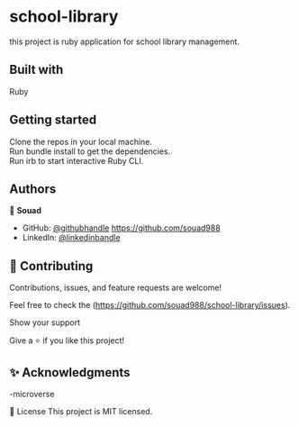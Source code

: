 # school-library
this project is ruby application for school library management.

## Built with
Ruby

## Getting started
Clone the repos in your local machine.   
Run bundle install to get the dependencies.  
Run irb to start interactive Ruby CLI.  

## Authors

👤 **Souad**

- GitHub: [@githubhandle](https://github.com/souad988)
  https://github.com/souad988  
- LinkedIn: [@linkedinbandle](https://www.linkedin.com/in/souad-el-mansouri/)  

## 🤝 Contributing

Contributions, issues, and feature requests are welcome!  

Feel free to check the (https://github.com/souad988/school-library/issues).  

Show your support  

Give a ⭐️ if you like this project!  

## ✨ Acknowledgments

-microverse

📝 License
This project is MIT licensed.